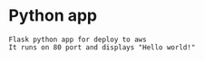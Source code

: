 # Python app    

    Flask python app for deploy to aws
    It runs on 80 port and displays "Hello world!"
